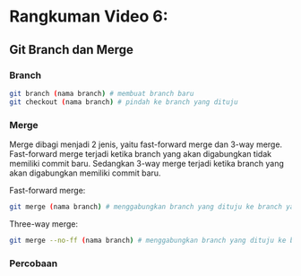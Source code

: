# Rangkuman Video 6:
## Git Branch dan Merge
### Branch
```bash
git branch (nama branch) # membuat branch baru
git checkout (nama branch) # pindah ke branch yang dituju
```

### Merge
Merge dibagi menjadi 2 jenis, yaitu fast-forward merge dan 3-way merge. Fast-forward merge terjadi ketika branch yang akan digabungkan tidak memiliki commit baru. Sedangkan 3-way merge terjadi ketika branch yang akan digabungkan memiliki commit baru.

Fast-forward merge:
```bash
git merge (nama branch) # menggabungkan branch yang dituju ke branch yang sedang aktif
```

Three-way merge:
```bash
git merge --no-ff (nama branch) # menggabungkan branch yang dituju ke branch yang sedang aktif
```
### Percobaan

